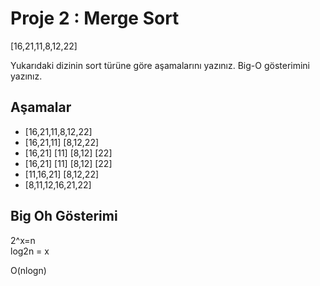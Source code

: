 # Proje 2 : Merge Sort

[16,21,11,8,12,22] 

Yukarıdaki dizinin sort türüne göre aşamalarını yazınız.
Big-O gösterimini yazınız.

## Aşamalar

- [16,21,11,8,12,22]
- [16,21,11]  [8,12,22]
- [16,21] [11] [8,12] [22]
- [16,21] [11] [8,12] [22]
- [11,16,21]    [8,12,22]
- [8,11,12,16,21,22]

## Big Oh Gösterimi

2^x=n <br>
log2n = x

O(nlogn)



